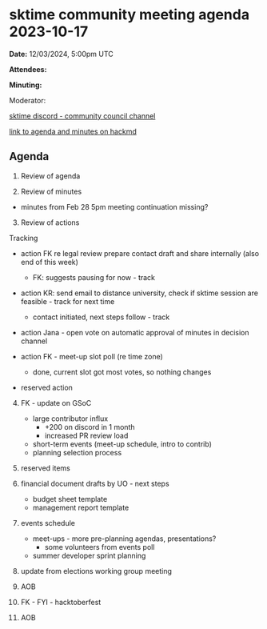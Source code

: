 
# sktime community meeting agenda 2023-10-17

**Date:** 
12/03/2024, 5:00pm UTC

**Attendees:**

**Minuting:**

Moderator:

[sktime discord - community council channel](https://discord.com/channels/1075852648688930887/1075852649590706239)

[link to agenda and minutes on hackmd](https://hackmd.io/6mhRYLMQRHC6Z7I2NYR_2A)

## Agenda

1. Review of agenda

2. Review of minutes
* minutes from Feb 28 5pm meeting continuation missing?

3. Review of actions

Tracking

* action FK re legal review prepare contact draft and share internally (also end of this week)
    * FK: suggests pausing for now - track
* action KR: send email to distance university, check if sktime session are feasible - track for next time
    * contact initiated, next steps follow - track
* action Jana - open vote on automatic approval of minutes in decision channel

* action FK - meet-up slot poll (re time zone)
    * done, current slot got most votes, so nothing changes
* reserved action

4. FK - update on GSoC

    * large contributor influx
        * +200 on discord in 1 month
        * increased PR review load
    * short-term events (meet-up schedule, intro to contrib)
    * planning selection process

5. reserved items

6. financial document drafts by UO - next steps
    * budget sheet template
    * management report template

7. events schedule

    * meet-ups - more pre-planning agendas, presentations?
        * some volunteers from events poll
    * summer developer sprint planning

8. update from elections working group meeting

9. AOB

7. FK - FYI - hacktoberfest

8. AOB
